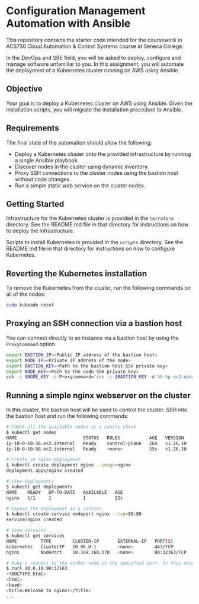 # Configuration Management Automation with Ansible

This repository contains the starter code intended for the coursework in ACS730
Cloud Automation & Control Systems course at Seneca College.

In the DevOps and SRE field, you will be asked to deploy, configure and manage
software unfamiliar to you. In this assignment, you will automate the
deployment of a Kubernetes cluster running on AWS using Ansible.

## Objective

Your goal is to deploy a Kubernetes cluster on AWS using Ansible. Given the
installation scripts, you will migrate the installation procedure to Ansible.

## Requirements

The final state of the automation should allow the following:

- Deploy a Kubernetes cluster onto the provided infrastructure by running a single Ansible playbook.
- Discover nodes in the cluster using dynamic inventory.
- Proxy SSH connections to the cluster nodes using the bastion host without code changes.
- Run a simple static web service on the cluster nodes.

## Getting Started

Infrastructure for the Kubernetes cluster is provided in the `terraform`
directory. See the README.md file in that directory for instructions on how to
deploy the infrastructure.

Scripts to install Kubernetes is provided in the `scripts` directory. See the
README.md file in that directory for instructions on how to configure
Kubernetes.

## Reverting the Kubernetes installation

To remove the Kubernetes from the cluster, run the following commands on all of the nodes:

```bash
sudo kubeadm reset
```

## Proxying an SSH connection via a bastion host

You can connect directly to an instance via a bastion host by using the `ProxyCommand` option.

```bash
export BASTION_IP=<Public IP address of the bastion host>
export NODE_IP=<Private IP address of the node>
export BASTION_KEY=<Path to the bastion host SSH private key>
export NODE_KEY=<Path to the node SSH private key>
ssh -i $NODE_KEY -o Proxycommand="ssh -i $BASTION_KEY -W %h:%p ec2-user@$NODE_IP" ec2-user@$NODE_IP
```

## Running a simple nginx webserver on the cluster

In this cluster, the bastion host will be used to control the cluster. SSH into
the bastion host and run the following commands:

```bash
# Check all the available nodes as a sanity check
$ kubectl get nodes
NAME                         STATUS   ROLES           AGE   VERSION
ip-10-0-10-36.ec2.internal   Ready    control-plane   26m   v1.26.10
ip-10-0-10-98.ec2.internal   Ready    <none>          55s   v1.26.10

# Create an nginx deployment
$ kubectl create deployment nginx --image=nginx
deployment.apps/nginx created

# View deployments
$ kubectl get deployments
NAME    READY   UP-TO-DATE   AVAILABLE   AGE
nginx   1/1     1            1           22s

# Expose the deployment as a service
$ kubectl create service nodeport nginx --tcp=80:80
service/nginx created

# View services
$ kubectl get services
NAME         TYPE        CLUSTER-IP       EXTERNAL-IP   PORT(S)        AGE
kubernetes   ClusterIP   10.96.0.1        <none>        443/TCP        3h38m
nginx        NodePort    10.108.160.170   <none>        80:32163/TCP   22s

# Make a request to the worker node on the specified port. In this example, you will use port 32163.
$ curl 10.0.10.98:32163
<!DOCTYPE html>
<html>
<head>
<title>Welcome to nginx!</title>
...
```
